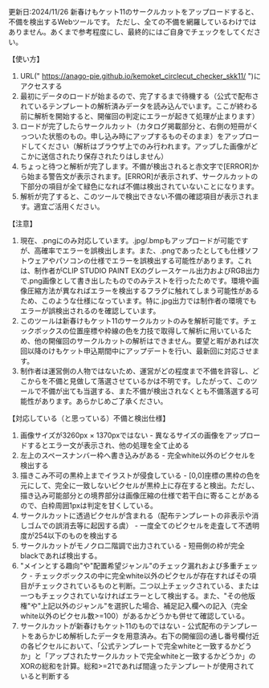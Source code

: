 更新日:2024/11/26
新春けもケット11のサークルカットをアップロードすると、不備を検出するWebツールです。
ただし、全ての不備を網羅しているわけではありません。あくまで参考程度にし、最終的にはご自身でチェックをしてください。

【使い方】
1. URL(" https://anago-pie.github.io/kemoket_circlecut_checker_skk11/ ")にアクセスする
2. 最初にデータのロードが始まるので、完了するまで待機する（公式で配布されているテンプレートの解析済みデータを読み込んでいます。ここが終わる前に解析を開始すると、開催回の判定にエラーが起きて処理が止まります）
3. ロードが完了したらサークルカット（カタログ掲載部分と、右側の短冊がくっついた状態のもの。申し込み時にアップするものそのまま）をアップロードしてください（解析はブラウザ上でのみ行われます。アップした画像がどこかに送信されたり保存されたりはしません）
4. ちょっと待つと解析が完了します。不備が検出されると赤文字で[ERROR]から始まる警告文が表示されます。[ERROR]が表示されず、サークルカットの下部分の項目が全て緑色になれば不備は検出されていないことになります。
5. 解析が完了すると、このツールで検出できない不備の確認項目が表示されます。適宜ご活用ください。

【注意】
1. 現在、.pngにのみ対応しています。.jpg/.bmpもアップロードが可能ですが、高確率でエラーを誤検出します。また、.pngであったとしても仕様ソフトウェアやパソコンの仕様でエラーを誤検出する可能性があります。これは、制作者がCLIP STUDIO PAINT EXのグレースケール出力およびRGB出力で.png画像として書き出したものでのみテストを行ったためです。環境や画像圧縮方法が異なればエラーを検出するフラグに触れてしまう可能性があるため、このような仕様になっています。特に.jpg出力では制作者の環境でもエラーが誤検出されるのを確認しています。
2. このツールは新春けもケット11のサークルカットのみを解析可能です。チェックボックスの位置座標や枠線の色を力技で取得して解析に用いているため、他の開催回のサークルカットの解析はできません。要望と暇があれば次回以降のけもケット申込期間中にアップデートを行い、最新回に対応させます。
3. 制作者は運営側の人物ではないため、運営がどの程度まで不備を許容し、どこからを不備と見做して落選させているかは不明です。したがって、このツールで不備が出ても当選する、また不備が検出されなくとも不備落選する可能性があります。あらかじめご了承ください。


【対応している（と思っている）不備と検出仕様】
1. 画像サイズが3260px × 1370pxではない - 異なるサイズの画像をアップロードするとエラー文が表示され、他の処理を全て止める
2. 左上のスペースナンバー枠へ書き込みがある - 完全white以外のピクセルを検出する
3. 描きこみ不可の黒枠上までイラストが侵食している - [0,0]座標の黒枠の色を元にして、完全に一致しないピクセルが黒枠上に存在すると検出。ただし、描き込み可能部分との境界部分は画像圧縮の仕様で若干白に寄ることがあるので、白枠周囲1pxは判定を甘くしている。
4. サークルカットに透過ピクセルが含まれる（配布テンプレートの非表示や消しゴムでの誤消去等に起因する虞） - 一度全てのピクセルを走査して不透明度が254以下のものを検出する
5. サークルカットがモノクロ二階調で出力されている - 短冊側の枠が完全blackであれば検出する。
6. "メインとする趣向"や"配置希望ジャンル"のチェック漏れおよび多重チェック - チェックボックスの中に完全white以外のピクセルが存在すればその項目がチェックされているものと判断。二つ以上チェックされている、または一つもチェックされていなければエラーとして検出する。また、"その他版権"や"上記以外のジャンル"を選択した場合、補足記入欄への記入（完全white以外のピクセル数>=100）があるかどうかも併せて確認している。
7. サークルカットが新春けもケット11のものではない - 公式配布のテンプレートをあらかじめ解析したデータを用意済み。右下の開催回の通し番号欄付近の各ピクセルにおいて、「公式テンプレートで完全whiteと一致するかどうか」と「アップされたサークルカットで完全whiteと一致するかどうか」のXORの総和を計算。総和>=21であれば間違ったテンプレートが使用されていると判断する
